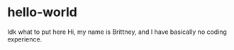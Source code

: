 # hello-world
Idk what to put here
Hi, my name is Brittney, and I have basically no coding experience.
